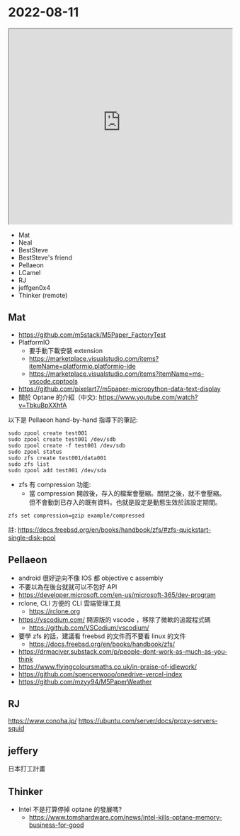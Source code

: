 # 2022-08-11

<iframe src="https://photos.hackingthursday.org/2022/2022-08-11" width="100%" height="440px"></iframe>

- Mat
- Neal
- BestSteve
- BestSteve's friend
- Pellaeon
- LCamel
- RJ
- jeffgen0x4
- Thinker (remote)

## Mat

- https://github.com/m5stack/M5Paper_FactoryTest
- PlatformIO
    - 要手動下載安裝 extension
    - https://marketplace.visualstudio.com/items?itemName=platformio.platformio-ide
    - https://marketplace.visualstudio.com/items?itemName=ms-vscode.cpptools
- https://github.com/pixelart7/m5paper-micropython-data-text-display
- 關於 Optane 的介紹（中文): https://www.youtube.com/watch?v=TbkuBpXXhfA

以下是 Pellaeon hand-by-hand 指導下的筆記:

```
sudo zpool create test001
sudo zpool create test001 /dev/sdb
sudo zpool create -f test001 /dev/sdb
sudo zpool status
sudo zfs create test001/data001
sudo zfs list
sudo zpool add test001 /dev/sda
```

- zfs 有 compression 功能:
    - 當 compression 開啟後，存入的檔案會壓縮。關閉之後，就不會壓縮。但不會動到已存入的既有資料。也就是設定是動態生效於該設定期間。

```
zfs set compression=gzip example/compressed
```

註: https://docs.freebsd.org/en/books/handbook/zfs/#zfs-quickstart-single-disk-pool


## Pellaeon

- android 很好逆向不像 IOS 都 objective c assembly 
- 不要以為在後台就就可以不包好 API 
- https://developer.microsoft.com/en-us/microsoft-365/dev-program
- rclone, CLI 方便的 CLI 雲端管理工具
    - https://rclone.org
- https://vscodium.com/ 開源版的 vscode ，移除了微軟的追蹤程式碼
    - https://github.com/VSCodium/vscodium/
- 要學 zfs 的話，建議看 freebsd 的文件而不要看 linux 的文件
    - https://docs.freebsd.org/en/books/handbook/zfs/
- https://drmaciver.substack.com/p/people-dont-work-as-much-as-you-think
- https://www.flyingcoloursmaths.co.uk/in-praise-of-idlework/
- https://github.com/spencerwooo/onedrive-vercel-index
- https://github.com/mzyy94/M5PaperWeather


## RJ

https://www.conoha.jp/
https://ubuntu.com/server/docs/proxy-servers-squid

## jeffery 

日本打工計畫 

## Thinker

- Intel 不是打算停掉 optane 的發展嗎?
    - https://www.tomshardware.com/news/intel-kills-optane-memory-business-for-good
